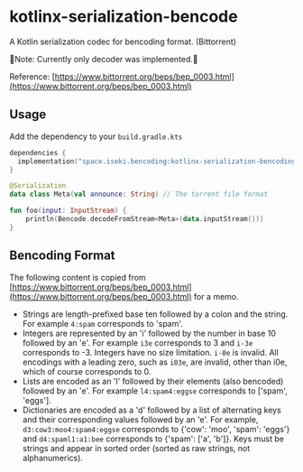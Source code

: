 # kotlinx-serialization-bencode

A Kotlin serialization codec for bencoding format. (Bittorrent)

🚧Note: Currently only decoder was implemented.🚧

Reference: [https://www.bittorrent.org/beps/bep_0003.html](https://www.bittorrent.org/beps/bep_0003.html)

## Usage

Add the dependency to your `build.gradle.kts`

```kotlin
dependencies {
  implementation("space.iseki.bencoding:kotlinx-serialization-bencoding:0.2.+")
}
```

```kotlin
@Serialization
data class Meta(val announce: String) // The torrent file format

fun foo(input: InputStream) {
    println(Bencode.decodeFromStream<Meta>(data.inputStream()))
}
```

## Bencoding Format

The following content is copied
from [https://www.bittorrent.org/beps/bep_0003.html](https://www.bittorrent.org/beps/bep_0003.html) for a memo.

- Strings are length-prefixed base ten followed by a colon and the string. For example `4:spam` corresponds to 'spam'.
- Integers are represented by an 'i' followed by the number in base 10 followed by an 'e'. For example `i3e` corresponds
  to 3 and `i-3e` corresponds to -3. Integers have no size limitation. `i-0e` is invalid. All encodings with a leading
  zero,
  such as `i03e`, are invalid, other than i0e, which of course corresponds to 0.
- Lists are encoded as an 'l' followed by their elements (also bencoded) followed by an 'e'. For
  example `l4:spam4:eggse`
  corresponds to ['spam', 'eggs'].
- Dictionaries are encoded as a 'd' followed by a list of alternating keys and their corresponding values followed by
  an 'e'. For example, `d3:cow3:moo4:spam4:eggse` corresponds to {'cow': 'moo', 'spam': 'eggs'} and `d4:spaml1:a1:bee`
  corresponds to {'spam': ['a', 'b']}. Keys must be strings and appear in sorted order (sorted as raw strings, not
  alphanumerics).